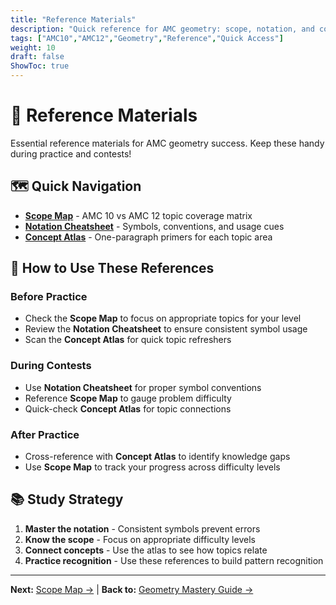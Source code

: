 ```yaml
---
title: "Reference Materials"
description: "Quick reference for AMC geometry: scope, notation, and concept overviews."
tags: ["AMC10","AMC12","Geometry","Reference","Quick Access"]
weight: 10
draft: false
ShowToc: true
---
```


# 📖 Reference Materials

Essential reference materials for AMC geometry success. Keep these handy during practice and contests!

## 🗺️ Quick Navigation

- [**Scope Map**](scope-map) - AMC 10 vs AMC 12 topic coverage matrix
- [**Notation Cheatsheet**](notation-cheatsheet) - Symbols, conventions, and usage cues
- [**Concept Atlas**](concept-atlas) - One-paragraph primers for each topic area

## 🎯 How to Use These References

### Before Practice
- Check the **Scope Map** to focus on appropriate topics for your level
- Review the **Notation Cheatsheet** to ensure consistent symbol usage
- Scan the **Concept Atlas** for quick topic refreshers

### During Contests
- Use **Notation Cheatsheet** for proper symbol conventions
- Reference **Scope Map** to gauge problem difficulty
- Quick-check **Concept Atlas** for topic connections

### After Practice
- Cross-reference with **Concept Atlas** to identify knowledge gaps
- Use **Scope Map** to track your progress across difficulty levels

## 📚 Study Strategy

1. **Master the notation** - Consistent symbols prevent errors
2. **Know the scope** - Focus on appropriate difficulty levels
3. **Connect concepts** - Use the atlas to see how topics relate
4. **Practice recognition** - Use these references to build pattern recognition

---

**Next:** [Scope Map →](scope-map) | **Back to:** [Geometry Mastery Guide →](../)
